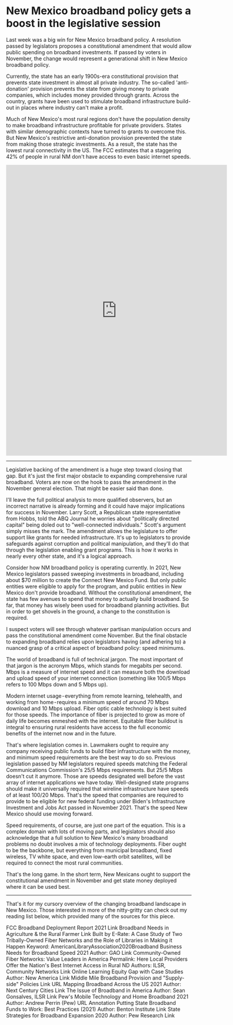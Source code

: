 # New Mexico broadband policy gets a boost in the legislative session
Last week was a big win for New Mexico broadband policy. A resolution passed by legislators proposes a constitutional amendment that would allow public spending on broadband investments. If passed by voters in November, the change would represent a generational shift in New Mexico broadband policy.

Currently, the state has an early 1900s-era constitutional provision that prevents state investment in almost all private industry. The so-called 'anti-donation' provision prevents the state from giving money to private companies, which includes money provided through grants. Across the country, grants have been used to stimulate broadband infrastructure build-out in places where industry can't make a profit. 

Much of New Mexico's most rural regions don't have the population density to make broadband infrastructure profitable for private providers. States with similar demographic contexts have turned to grants to overcome this. But New Mexico's restrictive anti-donation provision prevented the state from making those strategic investments. As a result, the state has the lowest rural connectivity in the US. The FCC estimates that a staggering 42% of people in rural NM don't have access to even basic internet speeds.

<iframe title="New Mexicans without internet access " aria-label="Map" id="datawrapper-chart-1z1H7" src="https://datawrapper.dwcdn.net/1z1H7/1/" scrolling="no" frameborder="0" style="border: none;" width="600" height="789"></iframe>
  
  ---

Legislative backing of the amendment is a huge step toward closing that gap. But it's just the first major obstacle to expanding comprehensive rural broadband. Voters are now on the hook to pass the amendment in the November general election. That might be easier said than done.
  
I'll leave the full political analysis to more qualified observers, but an incorrect narrative is already forming and it could have major implications for success in November. Larry Scott, a Republican state representative from Hobbs, told the ABQ Journal he worries about "politically directed capital" being doled out to "well-connected individuals." Scott's argument simply misses the mark. The amendment allows the legislature to offer support like grants for needed infrastructure. It's up to legislators to provide safeguards against corruption and political manipulation, and they'll do that through the legislation enabling grant programs. This is how it works in nearly every other state, and it's a logical approach.
  
Consider how NM broadband policy is operating currently. In 2021, New Mexico legislators passed sweeping investments in broadband, including about $70 million to create the Connect New Mexico Fund. But only public entities were eligible to apply for the program, and public entities in New Mexico don't provide broadband. Without the constitutional amendment, the state has few avenues to spend that money to actually build broadband. So far, that money has wisely been used for broadband planning activities. But in order to get shovels in the ground, a change to the constitution is required.
  
I suspect voters will see through whatever partisan manipulation occurs and pass the constitutional amendment come November. But the final obstacle to expanding broadband relies upon legislators having (and adhering to) a nuanced grasp of a critical aspect of broadband policy: speed minimums.
  
The world of broadband is full of technical jargon. The most important of that jargon is the acronym Mbps, which stands for megabits per second. Mbps is a measure of internet speed and it can measure both the download and upload speed of your internet connection (something like 100/5 Mbps refers to 100 Mbps down and 5 Mbps up).
  
Modern internet usage - everything from remote learning, telehealth, and working from home - requires a minimum speed of around 70 Mbps download and 10 Mbps upload. Fiber optic cable technology is best suited for those speeds. The importance of fiber is projected to grow as more of daily life becomes enmeshed with the internet. Equitable fiber buildout is integral to ensuring rural residents have access to the full economic benefits of the internet now and in the future.
  
That's where legislation comes in. Lawmakers ought to require any company receiving public funds to build fiber infrastructure with the money, and minimum speed requirements are the best way to do so. Previous legislation passed by NM legislators required speeds matching the Federal Communications Commission's 25/5 Mbps requirements. But 25/5 Mbps doesn't cut it anymore. Those are speeds designated well before the vast array of internet applications we have today. Well-designed state programs should make it universally required that wireline infrastructure have speeds of at least 100/20 Mbps. That's the speed that companies are required to provide to be eligible for new federal funding under Biden's Infrastructure Investment and Jobs Act passed in November 2021. That's the speed New Mexico should use moving forward.
  
Speed requirements, of course, are just one part of the equation. This is a complex domain with lots of moving parts, and legislators should also acknowledge that a full solution to New Mexico's many broadband problems no doubt involves a mix of technology deployments. Fiber ought to be the backbone, but everything from municipal broadband, fixed wireless, TV white space, and even low-earth orbit satellites, will be required to connect the most rural communities.
  
That's the long game. In the short term, New Mexicans ought to support the constitutional amendment in November and get state money deployed where it can be used best.

---

That's it for my cursory overview of the changing broadband landscape in New Mexico. Those interested in more of the nitty-gritty can check out my reading list below, which provided many of the sources for this piece.
  
FCC Broadband Deployment Report 2021
Link
Broadband Needs in Agriculture & the Rural Farmer
Link
Built by E-Rate: A Case Study of Two Tribally-Owned Fiber Networks and the Role of Libraries in Making it Happen
Keyword: AmericanLibraryAssociation2020Broadband
Business Needs for Broadband Speed 2021
Author: GAO
Link
Community-Owned Fiber Networks: Value Leaders in America
Permalink: Here
Local Providers Offer the Nation's Best Internet Access in Rural ND
Authors: ILSR, Community Networks
Link
Online Learning Equity Gap with Case Studies
Author: New America
Link
Middle Mile Broadband Provision and "Supply-side" Policies
Link
URL
Mapping Broadband Across the US 2021
Author: Next Century Cities
Link
The Issue of Broadband in America
Author: Sean Gonsalves, ILSR
Link
Pew's Mobile Technology and Home Broadband 2021
Author: Andrew Perrin (Pew)
URL
Annotation
Putting State Broadband Funds to Work: Best Practices (2021)
Author: Benton Institute
Link
State Strategies for Broadband Expansion 2020
Author: Pew Research
Link
